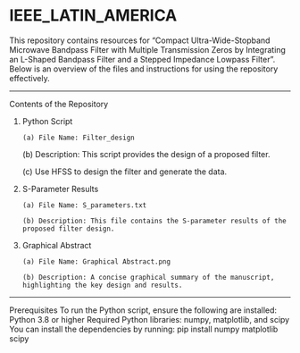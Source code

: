 # IEEE_LATIN_AMERICA
This repository contains resources for “Compact Ultra-Wide-Stopband Microwave Bandpass Filter with Multiple Transmission Zeros by Integrating an L-Shaped Bandpass Filter and a Stepped Impedance Lowpass Filter”. Below is an overview of the files and instructions for using the repository effectively.
________________________________________
Contents of the Repository
1.	Python Script

        (a) File Name: Filter_design

  	  (b) Description: This script provides the design of a proposed filter. 

  	  (c) Use HFSS to design the filter and generate the data.
3.	S-Parameter Results

        (a) File Name: S_parameters.txt

        (b) Description: This file contains the S-parameter results of the proposed filter design.
4.	Graphical Abstract

        (a) File Name: Graphical Abstract.png

        (b) Description: A concise graphical summary of the manuscript, highlighting the key design and results.
________________________________________
Prerequisites
To run the Python script, ensure the following are installed:
Python 3.8 or higher
Required Python libraries: numpy, matplotlib, and scipy
You can install the dependencies by running:
pip install numpy matplotlib scipy
